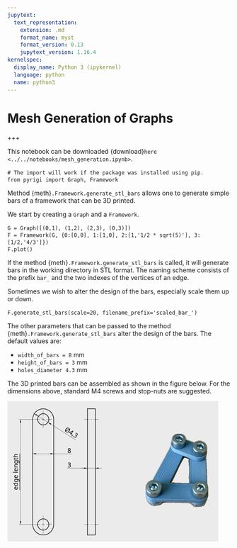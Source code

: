 ```yaml
---
jupytext:
  text_representation:
    extension: .md
    format_name: myst
    format_version: 0.13
    jupytext_version: 1.16.4
kernelspec:
  display_name: Python 3 (ipykernel)
  language: python
  name: python3
---
```


# Mesh Generation of Graphs

+++

This notebook can be downloaded {download}`here <../../notebooks/mesh_generation.ipynb>`.

```{code-cell} ipython3
# The import will work if the package was installed using pip.
from pyrigi import Graph, Framework
```

Method {meth}`.Framework.generate_stl_bars` allows one to generate simple bars of a framework that can be 3D printed.

We start by creating a `Graph` and a `Framework`.


```{code-cell} ipython3
G = Graph([(0,1), (1,2), (2,3), (0,3)])
F = Framework(G, {0:[0,0], 1:[1,0], 2:[1,'1/2 * sqrt(5)'], 3:[1/2,'4/3']})
F.plot()
```

If the method {meth}`.Framework.generate_stl_bars` is called, it will generate bars 
in the working directory in STL format. The naming scheme consists of the prefix `bar_` and the two indexes
of the vertices of an edge. 

Sometimes we wish to alter the design of the bars, especially scale them up or down.

```{code-cell} ipython3
F.generate_stl_bars(scale=20, filename_prefix='scaled_bar_')
```

The other parameters that can be passed to the method {meth}`.Framework.generate_stl_bars` alter
the design of the bars. The default values are:

- `width_of_bars = 8` mm
- `height_of_bars = 3` mm 
- `holes_diameter 4.3` mm

The 3D printed bars can be assembled as shown in the figure below. For the dimensions above,
standard M4 screws and stop-nuts are suggested.

![Assembled Framework](images/framework_3d_printed.png)




